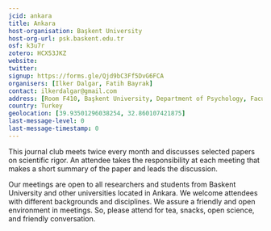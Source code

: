 ```yaml
---
jcid: ankara
title: Ankara
host-organisation: Başkent University
host-org-url: psk.baskent.edu.tr
osf: k3u7r
zotero: HCX53JKZ
website: 
twitter: 
signup: https://forms.gle/Qjd9bC3Ff5DvG6FCA
organisers: [Ilker Dalgar, Fatih Bayrak]
contact: ilkerdalgar@gmail.com
address: [Room F410, Başkent University, Department of Psychology, Faculty of Science and Letters, Baglica Campus, Fatih Sultan District, Eskişehir Yolu 18. Km, 06790 Etimesgut, Ankara]
country: Turkey
geolocation: [39.93501296038254, 32.860107421875]
last-message-level: 0
last-message-timestamp: 0
---
```


This journal club meets twice every month and discusses selected papers on scientific rigor. An attendee takes the responsibility at each meeting that makes a short summary of the paper and leads the discussion.

Our meetings are open to all researchers and students from Baskent University and other universities located in Ankara. We welcome attendees with different backgrounds and disciplines. We assure a friendly and open environment in meetings. So, please attend for tea, snacks, open science, and friendly conversation.
